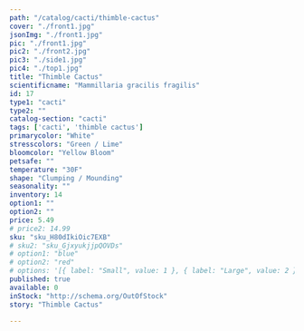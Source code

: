 ```yaml
---
path: "/catalog/cacti/thimble-cactus"
cover: "./front1.jpg"
jsonImg: "./front1.jpg"
pic: "./front1.jpg"
pic2: "./front2.jpg"
pic3: "./side1.jpg"
pic4: "./top1.jpg"
title: "Thimble Cactus"
scientificname: "Mammillaria gracilis fragilis"
id: 17 
type1: "cacti"
type2: ""
catalog-section: "cacti"
tags: ['cacti', 'thimble cactus']
primarycolor: "White"
stresscolors: "Green / Lime"
bloomcolor: "Yellow Bloom"
petsafe: ""
temperature: "30F"
shape: "Clumping / Mounding"
seasonality: ""
inventory: 14
option1: ""
option2: ""
price: 5.49
# price2: 14.99
sku: "sku_H80dIkiOic7EXB"
# sku2: "sku_GjxyukjjpQOVDs"
# option1: "blue"
# option2: "red"
# options: '[{ label: "Small", value: 1 }, { label: "Large", value: 2 }]'
published: true
available: 0
inStock: "http://schema.org/OutOfStock"
story: "Thimble Cactus"

---
```

